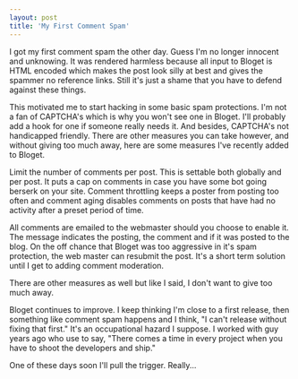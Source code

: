 ```yaml
---
layout: post
title: 'My First Comment Spam'
---
```

I got my first comment spam the other day. Guess I'm no longer innocent and unknowing. It was rendered harmless because all input to Bloget is HTML encoded which makes the post look silly at best and gives the spammer no reference links. Still it's just a shame that you have to defend against these things.

This motivated me to start hacking in some basic spam protections. I'm not a fan of CAPTCHA's which is why you won't see one in Bloget. I'll probably add a hook for one if someone really needs it. And besides, CAPTCHA's not handicapped friendly. There are other measures you can take however, and without giving too much away, here are some measures I've recently added to Bloget.

Limit the number of comments per post. This is settable both globally and per post. It puts a cap on comments in case you have some bot going berserk on your site. Comment throttling keeps a poster from posting too often and comment aging disables comments on posts that have had no activity after a preset period of time.

All comments are emailed to the webmaster should you choose to enable it. The message indicates the posting, the comment and if it was posted to the blog. On the off chance that Bloget was too aggressive in it's spam protection, the web master can resubmit the post. It's a short term solution until I get to adding comment moderation. 

There are other measures as well but like I said, I don't want to give too much away.

Bloget continues to improve. I keep thinking I'm close to a first release, then something like comment spam happens and I think, "I can't release without fixing that first." It's an occupational hazard I suppose. I worked with guy years ago who use to say, "There comes a time in every project when you have to shoot the developers and ship."

One of these days soon I'll pull the trigger. Really...
